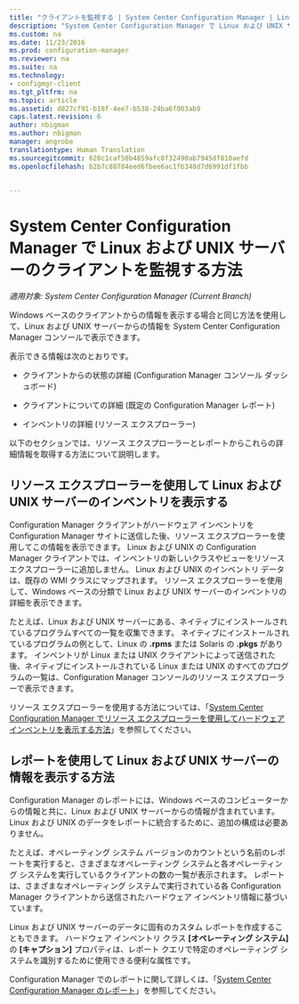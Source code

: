 ```yaml
---
title: "クライアントを監視する | System Center Configuration Manager | Linux UNIX "
description: "System Center Configuration Manager で Linux および UNIX サーバーのクライアントを監視します。"
ms.custom: na
ms.date: 11/23/2016
ms.prod: configuration-manager
ms.reviewer: na
ms.suite: na
ms.technology:
- configmgr-client
ms.tgt_pltfrm: na
ms.topic: article
ms.assetid: d827cf91-b18f-4ee7-b538-24ba6f003ab9
caps.latest.revision: 6
author: nbigman
ms.author: nbigman
manager: angrobe
translationtype: Human Translation
ms.sourcegitcommit: 620c1caf50b4859afc8f32490ab7945df810aefd
ms.openlocfilehash: b2b7c88784eed6fbee6ac1f6348d7d6991df1fbb


---
```

# <a name="how-to-monitor-clients-for-linux-and-unix-servers-in-system-center-configuration-manager"></a>System Center Configuration Manager で Linux および UNIX サーバーのクライアントを監視する方法

*適用対象: System Center Configuration Manager (Current Branch)*

Windows ベースのクライアントからの情報を表示する場合と同じ方法を使用して、Linux および UNIX サーバーからの情報を System Center Configuration Manager コンソールで表示できます。  

 表示できる情報は次のとおりです。  

-   クライアントからの状態の詳細 (Configuration Manager コンソール ダッシュボード)  

-   クライアントについての詳細 (既定の Configuration Manager レポート)  

-   インベントリの詳細 (リソース エクスプローラー)  

 以下のセクションでは、リソース エクスプローラーとレポートからこれらの詳細情報を取得する方法について説明します。  

##  <a name="a-namebkmkuseresourceexpforlnua-use-resource-explorer-to-view-inventory-for-linux-and-unix-servers"></a><a name="BKMK_UseResourceExpforLnU"></a> リソース エクスプローラーを使用して Linux および UNIX サーバーのインベントリを表示する  
 
 Configuration Manager クライアントがハードウェア インベントリを Configuration Manager サイトに送信した後、リソース エクスプローラーを使用してこの情報を表示できます。 Linux および UNIX の Configuration Manager クライアントでは、インベントリの新しいクラスやビューをリソース エクスプローラーに追加しません。 Linux および UNIX のインベントリ データは、既存の WMI クラスにマップされます。 リソース エクスプローラーを使用して、Windows ベースの分類で Linux および UNIX サーバーのインベントリの詳細を表示できます。  

 たとえば、Linux および UNIX サーバーにある、ネイティブにインストールされているプログラムすべての一覧を収集できます。 ネイティブにインストールされているプログラムの例として、Linux の **.rpms** または Solaris の **.pkgs** があります。 インベントリが Linux または UNIX クライアントによって送信された後、ネイティブにインストールされている Linux または UNIX のすべてのプログラムの一覧は、Configuration Manager コンソールのリソース エクスプローラーで表示できます。  

 リソース エクスプローラーを使用する方法については、「[System Center Configuration Manager でリソース エクスプローラーを使用してハードウェア インベントリを表示する方法](../../../core/clients/manage/inventory/use-resource-explorer-to-view-hardware-inventory.md)」を参照してください。  

##  <a name="a-namebkmkusereportsforlnua-how-to-use-reports-to-view-information-for-linux-and-unix-servers"></a><a name="BKMK_UseReportsforLnU"></a> レポートを使用して Linux および UNIX サーバーの情報を表示する方法  
 Configuration Manager のレポートには、Windows ベースのコンピューターからの情報と共に、Linux および UNIX サーバーからの情報が含まれています。 Linux および UNIX のデータをレポートに統合するために、追加の構成は必要ありません。  

 たとえば、オペレーティング システム バージョンのカウントという名前のレポートを実行すると、さまざまなオペレーティング システムと各オペレーティング システムを実行しているクライアントの数の一覧が表示されます。 レポートは、さまざまなオペレーティング システムで実行されている各 Configuration Manager クライアントから送信されたハードウェア インベントリ情報に基づいています。  

 Linux および UNIX サーバーのデータに固有のカスタム レポートを作成することもできます。 ハードウェア インベントリ クラス **[オペレーティング システム]** の **[キャプション]** プロパティは、レポート クエリで特定のオペレーティング システムを識別するために使用できる便利な属性です。  

 Configuration Manager でのレポートに関して詳しくは、「[System Center Configuration Manager のレポート](../../../core/servers/manage/reporting.md)」を参照してください。  



<!--HONumber=Dec16_HO3-->


